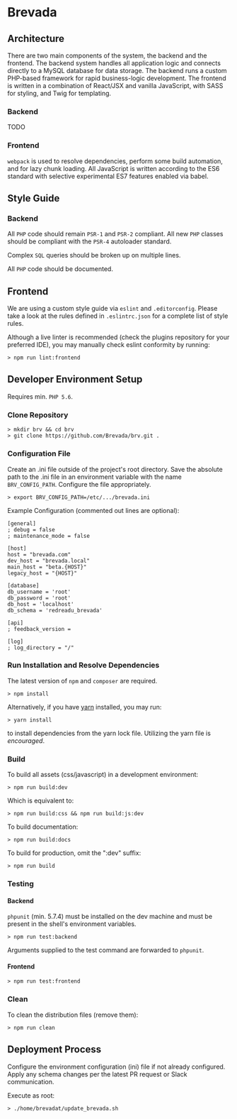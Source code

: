 # Brevada

## Architecture

There are two main components of the system, the backend and the frontend. The backend system handles all application logic and connects directly to a MySQL database for data storage. The backend runs a custom PHP-based framework for rapid business-logic development. The frontend is written in a combination of React/JSX and vanilla JavaScript, with SASS for styling, and Twig for templating.

### Backend

TODO

### Frontend

`webpack` is used to resolve dependencies, perform some build automation, and for lazy chunk loading. All JavaScript is written according to the ES6 standard with selective experimental ES7 features enabled via babel.

## Style Guide

### Backend

All `PHP` code should remain `PSR-1` and `PSR-2` compliant. All new `PHP`
classes should be compliant with the `PSR-4` autoloader standard.

Complex `SQL` queries should be broken up on multiple lines.

All `PHP` code should be documented.

## Frontend

We are using a custom style guide via `eslint` and `.editorconfig`. Please take a look at the rules defined in `.eslintrc.json` for a complete list of style rules.

Although a live linter is recommended (check the plugins repository for your preferred IDE), you may manually check eslint conformity by running:

```
> npm run lint:frontend
```

## Developer Environment Setup

Requires min. `PHP 5.6`.

### Clone Repository

```
> mkdir brv && cd brv
> git clone https://github.com/Brevada/brv.git .
```

### Configuration File

Create an .ini file outside of the project's root directory. Save the absolute path to the .ini file in an environment variable with the name `BRV_CONFIG_PATH`. Configure the file appropriately.

```
> export BRV_CONFIG_PATH=/etc/.../brevada.ini
```

Example Configuration (commented out lines are optional):
```
[general]
; debug = false
; maintenance_mode = false

[host]
host = "brevada.com"
dev_host = "brevada.local"
main_host = "beta.{HOST}"
legacy_host = "{HOST}"

[database]
db_username = 'root'
db_password = 'root'
db_host = 'localhost'
db_schema = 'redreadu_brevada'

[api]
; feedback_version =

[log]
; log_directory = "/"
```

### Run Installation and Resolve Dependencies

The latest version of `npm` and `composer` are required.

```
> npm install
```

Alternatively, if you have [yarn](yarnpkg.com) installed, you may run:

```
> yarn install
```

to install dependencies from the yarn lock file. Utilizing the yarn file is _encouraged_.

### Build

To build all assets (css/javascript) in a development environment:
```
> npm run build:dev
```

Which is equivalent to:
```
> npm run build:css && npm run build:js:dev
```

To build documentation:
```
> npm run build:docs
```

To build for production, omit the ":dev" suffix:
```
> npm run build
```

### Testing

#### Backend

`phpunit` (min. 5.7.4) must be installed on the dev machine and must be present
in the shell's environment variables.

```
> npm run test:backend
```

Arguments supplied to the test command are forwarded to `phpunit`.

#### Frontend

```
> npm run test:frontend
```

### Clean

To clean the distribution files (remove them):
```
> npm run clean
```

## Deployment Process

Configure the environment configuration (ini) file if not already configured. Apply any schema changes per the latest PR request or Slack communication.

Execute as root:

```
> ./home/brevadat/update_brevada.sh
```
